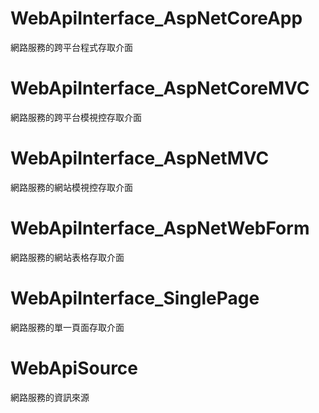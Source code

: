 # WebApiInterface_AspNetCoreApp
網路服務的跨平台程式存取介面

# WebApiInterface_AspNetCoreMVC
網路服務的跨平台模視控存取介面

# WebApiInterface_AspNetMVC
網路服務的網站模視控存取介面

# WebApiInterface_AspNetWebForm
網路服務的網站表格存取介面

# WebApiInterface_SinglePage
網路服務的單一頁面存取介面

# WebApiSource
網路服務的資訊來源
